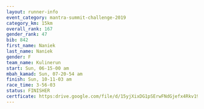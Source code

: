 ```yaml
---
layout: runner-info 
event_category: mantra-summit-challenge-2019 
category_km: 15km 
overall_rank: 167
gender_rank: 47
bib: 842
first_name: Naniek
last_name: Naniek
gender: F
team_name: Kulinerun
start: Sun, 06-15-00 am
mbah_kamad: Sun, 07-20-54 am
finish: Sun, 10-11-03 am
race_time: 3-56-03
status: FINISHER
certficate: https:drive.google.com/file/d/15yjXixDG1pSErwFNdGjefx4Rkv19yp87/view?usp=sharing
---
```

